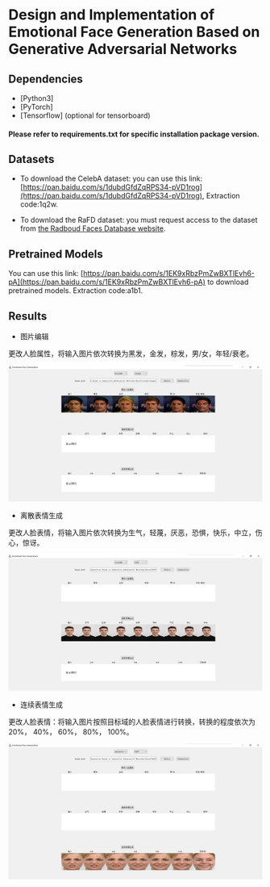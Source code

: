 # Design and Implementation of Emotional Face Generation Based on Generative Adversarial Networks

## Dependencies
- [Python3]
- [PyTorch]
- [Tensorflow] (optional for tensorboard)

#### Please refer to requirements.txt for specific installation package version.

## Datasets
- To download the CelebA dataset:
you can use this link: [https://pan.baidu.com/s/1dubdGfdZqRPS34-pVD1rog](https://pan.baidu.com/s/1dubdGfdZqRPS34-pVD1rog),
Extraction code:1q2w.

- To download the RaFD dataset: you must request access to the dataset from [the Radboud Faces Database website](http://www.socsci.ru.nl:8180/RaFD2/RaFD?p=main). 

## Pretrained Models

You can use this link: [https://pan.baidu.com/s/1EK9xRbzPmZwBXTlEvh6-pA](https://pan.baidu.com/s/1EK9xRbzPmZwBXTlEvh6-pA) to download pretrained models.
Extraction code:a1b1.

## Results

- 图片编辑

更改人脸属性，将输入图片依次转换为黑发，金发，棕发，男/女，年轻/衰老。

![img1](https://github.com/Hegemony/Design-and-Implementation-of-Emotional-Face-Generation-Based-on-Generative-Adversarial-Networks/blob/main/imgs_store/1.png)

- 离散表情生成

更改人脸表情，将输入图片依次转换为生气，轻蔑，厌恶，恐惧，快乐，中立，伤心，惊讶。

![img2](https://github.com/Hegemony/Design-and-Implementation-of-Emotional-Face-Generation-Based-on-Generative-Adversarial-Networks/blob/main/imgs_store/2.png)

- 连续表情生成

更改人脸表情：将输入图片按照目标域的人脸表情进行转换，转换的程度依次为20%， 40%， 60%， 80%， 100%。

![img3](https://github.com/Hegemony/Design-and-Implementation-of-Emotional-Face-Generation-Based-on-Generative-Adversarial-Networks/blob/main/imgs_store/3.png)
